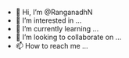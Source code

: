 - 👋 Hi, I’m @RanganadhN
- 👀 I’m interested in ...
- 🌱 I’m currently learning ...
- 💞️ I’m looking to collaborate on ...
- 📫 How to reach me ...

<!---
RanganadhN/RanganadhN is a ✨ special ✨ repository because its `README.md` (this file) appears on your GitHub profile.
You can click the Preview link to take a look at your changes.
--->
